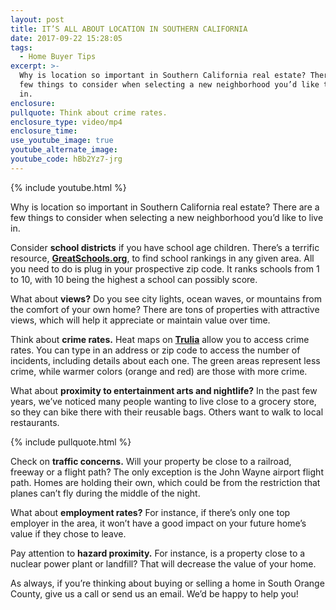 ```yaml
---
layout: post
title: IT’S ALL ABOUT LOCATION IN SOUTHERN CALIFORNIA
date: 2017-09-22 15:28:05
tags:
  - Home Buyer Tips
excerpt: >-
  Why is location so important in Southern California real estate? There are a
  few things to consider when selecting a new neighborhood you’d like to live
  in.
enclosure:
pullquote: Think about crime rates.
enclosure_type: video/mp4
enclosure_time:
use_youtube_image: true
youtube_alternate_image:
youtube_code: hBb2Yz7-jrg
---
```



{% include youtube.html %}

Why is location so important in Southern California real estate? There are a few things to consider when selecting a new neighborhood you’d like to live in.

Consider **school districts** if you have school age children. There’s a terrific resource, **[GreatSchools.org](GreatSchools.org)**, to find school rankings in any given area. All you need to do is plug in your prospective zip code. It ranks schools from 1 to 10, with 10 being the highest a school can possibly score.

What about **views?** Do you see city lights, ocean waves, or mountains from the comfort of your own home? There are tons of properties with attractive views, which will help it appreciate or maintain value over time.

Think about **crime rates.** Heat maps on **[Trulia](https://www.trulia.com/local/)** allow you to access crime rates. You can type in an address or zip code to access the number of incidents, including details about each one. The green areas represent less crime, while warmer colors (orange and red) are those with more crime.

What about **proximity to entertainment arts and nightlife?** In the past few years, we’ve noticed many people wanting to live close to a grocery store, so they can bike there with their reusable bags. Others want to walk to local restaurants.

{% include pullquote.html %}

Check on **traffic concerns.** Will your property be close to a railroad, freeway or a flight path? The only exception is the John Wayne airport flight path. Homes are holding their own, which could be from the restriction that planes can’t fly during the middle of the night.

What about **employment rates?** For instance, if there’s only one top employer in the area, it won’t have a good impact on your future home’s value if they chose to leave.

Pay attention to **hazard proximity.** For instance, is a property close to a nuclear power plant or landfill? That will decrease the value of your home.

As always, if you’re thinking about buying or selling a home in South Orange County, give us a call or send us an email. We’d be happy to help you!